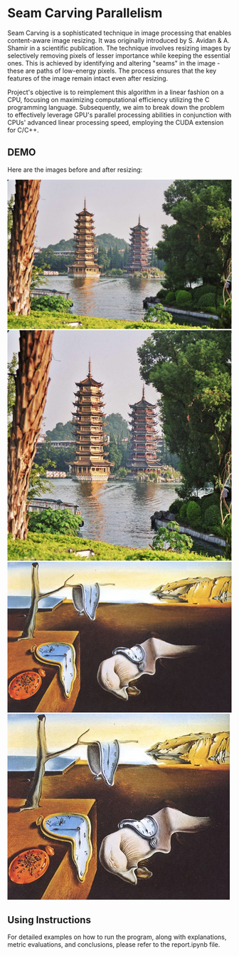 # Seam Carving Parallelism

Seam Carving is a sophisticated technique in image processing that enables content-aware image resizing. It was originally introduced by S. Avidan & A. Shamir in a scientific publication. The technique involves resizing images by selectively removing pixels of lesser importance while keeping the essential ones. This is achieved by identifying and altering "seams" in the image - these are paths of low-energy pixels. The process ensures that the key features of the image remain intact even after resizing.

Project's objective is to reimplement this algorithm in a linear fashion on a CPU, focusing on maximizing computational efficiency utilizing the C programming language. Subsequently, we aim to break down the problem to effectively leverage GPU's parallel processing abilities in conjunction with CPUs' advanced linear processing speed, employing the CUDA extension for C/C++.

## DEMO
Here are the images before and after resizing:

<img src="./images-for-report/pagoda-before.jpeg"/>
<img src="./images-for-report/pagoda-after.jpeg"/>

<img src="./images-for-report/horse-before.jpeg"/>
<img src="./images-for-report/horse-after.jpeg"/>


## Using Instructions
For detailed examples on how to run the program, along with explanations, metric evaluations, and conclusions, please refer to the report.ipynb file.